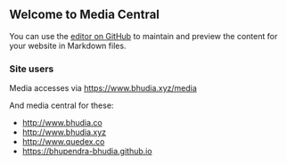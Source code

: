 ## Welcome to Media Central

You can use the [editor on GitHub](https://github.com/bhudiaxyz/media/edit/master/README.md) to maintain and preview the content for your website in Markdown files.

### Site users 

Media accesses via  https://www.bhudia.xyz/media

And media central for these:
- http://www.bhudia.co
- http://www.bhudia.xyz
- http://www.quedex.co
- https://bhupendra-bhudia.github.io

